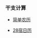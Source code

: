 ### 干支计算

- [简单农历](https://github.com/Aquarian-Age/ccal/releases/tag/chineseLunar)

- [28宿日历](https://github.com/Aquarian-Age/ccal/releases/tag/28%E5%AE%BF%E6%97%A5%E5%8E%86)
